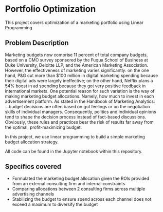 # Portfolio Optimization
This project covers optimization of a marketing portfolio using Linear Programming

## Problem Description

Marketing budgets now comprise 11 percent of total company budgets, based on a CMO survey
sponsored by the Fuqua School of Business at Duke University, Deloitte LLP, and the American
Marketing Association. However, the effectiveness of marketing varies significantly: on the one hand,
P&G cut more than $100 million in digital marketing spending because their digital ads were largely
ineffective; on the other hand, Netflix plans a 54% boost in ad spending because they got very positive
feedback in international markets.
One potential reason for such variation is the way of making marketing budget allocations. Namely, how
much to invest in each advertisement platform. As stated in the Handbook of Marketing Analytics:
    ...budget decisions are often based on gut feelings or on the negotiation skills of individual
    managers. Consequently, politics and individual opinions tend to shape the decision process
    instead of fact-based discussions. Obviously, these rules and practices bear the risk of results far
    away from the optimal, profit-maximizing budget.
    
In this project, we use linear programming to build a simple marketing budget allocation strategy.

All code can be found in the Jupyter notebook within this repository. 


## Specifics covered

- Formulated the marketing budget allocation given the ROIs provided from an external consulting firm and internal constraints
- Comparing allocations between 2 consulting firms across multiple advertising channels
- Stabilizing the budget to ensure spend across each channel does not exceed a maximum to diversify the budget
